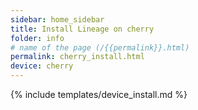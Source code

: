 ```yaml
---
sidebar: home_sidebar
title: Install Lineage on cherry
folder: info
# name of the page (/{{permalink}}.html)
permalink: cherry_install.html
device: cherry
---
```

{% include templates/device_install.md %}
